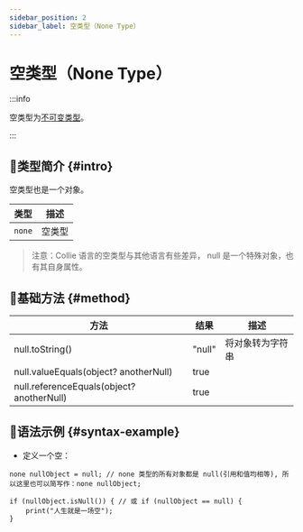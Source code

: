 ```yaml
---
sidebar_position: 2
sidebar_label: 空类型（None Type）
---
```


# 空类型（None Type）

:::info

空类型为[不可变类型](./#immutable-data-type)。

:::

## 🐳类型简介 {#intro}

空类型也是一个对象。

|  类型  | 描述   |
| :----: | ------ |
| `none` | 空类型 |

> 注意：Collie 语言的空类型与其他语言有些差异， null 是一个特殊对象，也有其自身属性。

## 🏅基础方法 {#method}

| 方法                                      | 结果   | 描述             |
| ----------------------------------------- | ------ | ---------------- |
| null.toString()                           | "null" | 将对象转为字符串 |
| null.valueEquals(object? anotherNull)     | true   |                  |
| null.referenceEquals(object? anotherNull) | true   |                  |

## 🏅语法示例 {#syntax-example}

- 定义一个空：

```collie
none nullObject = null; // none 类型的所有对象都是 null(引用和值均相等), 所以这里也可以简写作：none nullObject;

if (nullObject.isNull()) { // 或 if (nullObject == null) {
    print("人生就是一场空");
}
```